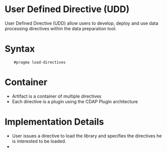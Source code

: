 # User Defined Directive (UDD)

User Defined Directive (UDD) allow users to develop, deploy and use
data processing directives within the data preparation tool.

# Syntax

```
    #pragma load-directives   
```

# Container

* Artifact is a container of multiple directives
* Each directive is a plugin using the CDAP Plugin architecture

# Implementation Details

* User issues a directive to load the library and specifies the
  directives he is interested to be loaded.
*
